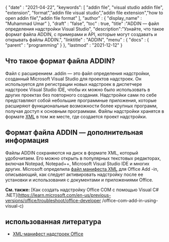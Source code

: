 {
  "date" : "2021-04-22",
  "keywords": [ "addin file", "visual studio addin file", "extension", "format","addin file visual studio","addin file extension","how to open addin file","addin file format" ],
  "author" : {
    "display_name" : "Muhammad Umar"
},
  "draft" : "false",
  "toc" : true,
  "title" :"ADDIN — файл определения надстройки Visual Studio",
  "description":"Узнайте, что такое формат файла ADDIN, с примерами и API, которые могут создавать и открывать файлы ADDIN.",
  "linktitle" : "ADDIN",
  "menu" : {
    "docs" : {
      "parent" : "programming"
}
},
  "lastmod" : "2021-12-12"
}

## Что такое формат файла ADDIN?

Файл с расширением .addin — это файл определения надстройки, созданный Microsoft Visual Studio для проектов надстроек. Он используется для регистрации новых надстроек в диспетчере надстроек Visual Studio IDE, чтобы их можно было использовать в других проектах без повторного создания. Надстройки сами по себе представляют собой небольшие программные приложения, которые расширяют функциональные возможности более крупных программ, получая доступ к основным программам. Файлы надстройки хранятся в формате [XML](/ru/web/xml/) в том же месте, где создается проект надстройки.

## Формат файла ADDIN — дополнительная информация

Файлы ADDIN сохраняются на диск в формате XML, который удобочитаем. Его можно открыть в популярных текстовых редакторах, включая Notepad, Notepad++, Microsoft Visual Studio IDE и многих других. Microsoft определила [файл манифеста XML](https://learn.microsoft.com/en-us/office/dev/add-ins/develop/add-in-manifests?tabs=tabid-1) для Office Add -in, описывающий, как следует активировать надстройку после ее установки и использования с документами и приложениями Office.

**См. также:** [Как создать надстройку Office COM с помощью Visual C# .NET](https://learn.microsoft.com/en-us/previous-versions/office/troubleshoot/office-developer /office-com-add-in-using-visual-c)

## использованная литература

* [XML-манифест надстроек Office](https://learn.microsoft.com/en-us/office/dev/add-ins/develop/add-in-manifests?tabs=tabid-1)

